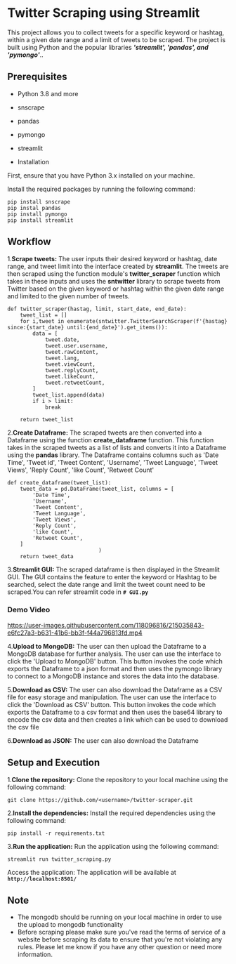 # Twitter Scraping using Streamlit

This project allows you to collect tweets for a specific keyword or hashtag, within a given date range and a limit of tweets to be scraped. The project is built using Python and the popular libraries ***'streamlit', 'pandas', and 'pymongo'***..

## Prerequisites

* Python 3.8 and more

* snscrape

* pandas

* pymongo

* streamlit

* Installation

First, ensure that you have Python 3.x installed on your machine.

Install the required packages by running the following command:

```
pip install snscrape 
pip instal pandas 
pip install pymongo 
pip install streamlit
```
## Workflow

1.**Scrape tweets:** The user inputs their desired keyword or hashtag, date range, and tweet limit into the interface created by **streamlit**. The tweets are then scraped using the function module's **twitter_scraper** function which takes in these inputs and uses the **sntwitter** library to scrape tweets from Twitter based on the given keyword or hashtag within the given date range and limited to the given number of tweets.
```
def twitter_scraper(hastag, limit, start_date, end_date):
    tweet_list = []
    for i,tweet in enumerate(sntwitter.TwitterSearchScraper(f'{hastag} since:{start_date} until:{end_date}').get_items()):
        data = [
            tweet.date,
            tweet.user.username,
            tweet.rawContent,
            tweet.lang,
            tweet.viewCount,
            tweet.replyCount,
            tweet.likeCount,
            tweet.retweetCount,
        ]
        tweet_list.append(data)
        if i > limit:
            break
            
    return tweet_list
```

2.**Create Dataframe:** The scraped tweets are then converted into a Dataframe using the function **create_dataframe** function. This function takes in the scraped tweets as a list of lists and converts it into a Dataframe using the **pandas** library. The Dataframe contains columns such as 'Date Time', 'Tweet id', 'Tweet Content', 'Username', 'Tweet Language', 'Tweet Views', 'Reply Count', 'like Count', 'Retweet Count'
```
def create_dataframe(tweet_list):
    tweet_data = pd.DataFrame(tweet_list, columns = [
        'Date Time',
        'Username',
        'Tweet Content',
        'Tweet Language',
        'Tweet Views',
        'Reply Count',
        'like Count',
        'Retweet Count',
    ]
                             )
    return tweet_data
```

3.**Streamlit GUI:** The scraped dataframe is then displayed in the Streamlit GUI. The GUI contains the feature to enter the keyword or Hashtag to be searched, select the date range and limit the tweet count need to be scraped.You can refer streamlit code in **`# GUI.py`**

   ### Demo Video
   https://user-images.githubusercontent.com/118096816/215035843-e6fc27a3-b631-41b6-bb3f-f44a796813fd.mp4


4.**Upload to MongoDB:** The user can then upload the Dataframe to a MongoDB database for further analysis. The user can use the interface to click the 'Upload to MongoDB' button. This button invokes the code which exports the Dataframe to a json format and then uses the pymongo library to connect to a MongoDB instance and stores the data into the database.

5.**Download as CSV:** The user can also download the Dataframe as a CSV file for easy storage and manipulation. The user can use the interface to click the 'Download as CSV' button. This button invokes the code which exports the Dataframe to a csv format and then uses the base64 library to encode the csv data and then creates a link which can be used to download the csv file

6.**Download as JSON:** The user can also download the Dataframe

## Setup and Execution

1.**Clone the repository:** Clone the repository to your local machine using the following command:
```
git clone https://github.com/<username>/twitter-scraper.git

```
2.**Install the dependencies:** Install the required dependencies using the following command:
```
pip install -r requirements.txt

```
3.**Run the application:** Run the application using the following command:
```
streamlit run twitter_scraping.py
```
Access the application: The application will be available at **`http://localhost:8501/`**

## Note
* The mongodb should be running on your local machine in order to use the upload to mongodb functionality
* Before scraping please make sure you've read the terms of service of a website before scraping its data to ensure that you're not violating any rules.
Please let me know if you have any other question or need more information.
